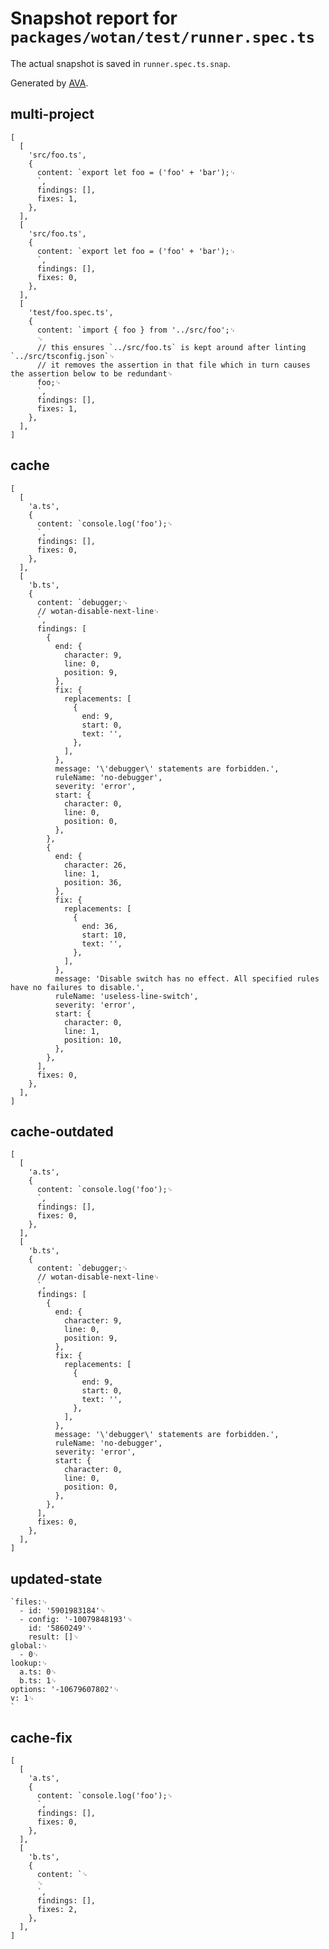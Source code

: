 # Snapshot report for `packages/wotan/test/runner.spec.ts`

The actual snapshot is saved in `runner.spec.ts.snap`.

Generated by [AVA](https://avajs.dev).

## multi-project

    [
      [
        'src/foo.ts',
        {
          content: `export let foo = ('foo' + 'bar');␊
          `,
          findings: [],
          fixes: 1,
        },
      ],
      [
        'src/foo.ts',
        {
          content: `export let foo = ('foo' + 'bar');␊
          `,
          findings: [],
          fixes: 0,
        },
      ],
      [
        'test/foo.spec.ts',
        {
          content: `import { foo } from '../src/foo';␊
          ␊
          // this ensures `../src/foo.ts` is kept around after linting  `../src/tsconfig.json`␊
          // it removes the assertion in that file which in turn causes the assertion below to be redundant␊
          foo;␊
          `,
          findings: [],
          fixes: 1,
        },
      ],
    ]

## cache

    [
      [
        'a.ts',
        {
          content: `console.log('foo');␊
          `,
          findings: [],
          fixes: 0,
        },
      ],
      [
        'b.ts',
        {
          content: `debugger;␊
          // wotan-disable-next-line␊
          `,
          findings: [
            {
              end: {
                character: 9,
                line: 0,
                position: 9,
              },
              fix: {
                replacements: [
                  {
                    end: 9,
                    start: 0,
                    text: '',
                  },
                ],
              },
              message: '\'debugger\' statements are forbidden.',
              ruleName: 'no-debugger',
              severity: 'error',
              start: {
                character: 0,
                line: 0,
                position: 0,
              },
            },
            {
              end: {
                character: 26,
                line: 1,
                position: 36,
              },
              fix: {
                replacements: [
                  {
                    end: 36,
                    start: 10,
                    text: '',
                  },
                ],
              },
              message: 'Disable switch has no effect. All specified rules have no failures to disable.',
              ruleName: 'useless-line-switch',
              severity: 'error',
              start: {
                character: 0,
                line: 1,
                position: 10,
              },
            },
          ],
          fixes: 0,
        },
      ],
    ]

## cache-outdated

    [
      [
        'a.ts',
        {
          content: `console.log('foo');␊
          `,
          findings: [],
          fixes: 0,
        },
      ],
      [
        'b.ts',
        {
          content: `debugger;␊
          // wotan-disable-next-line␊
          `,
          findings: [
            {
              end: {
                character: 9,
                line: 0,
                position: 9,
              },
              fix: {
                replacements: [
                  {
                    end: 9,
                    start: 0,
                    text: '',
                  },
                ],
              },
              message: '\'debugger\' statements are forbidden.',
              ruleName: 'no-debugger',
              severity: 'error',
              start: {
                character: 0,
                line: 0,
                position: 0,
              },
            },
          ],
          fixes: 0,
        },
      ],
    ]

## updated-state

    `files:␊
      - id: '5901983184'␊
      - config: '-10079848193'␊
        id: '5860249'␊
        result: []␊
    global:␊
      - 0␊
    lookup:␊
      a.ts: 0␊
      b.ts: 1␊
    options: '-10679607802'␊
    v: 1␊
    `

## cache-fix

    [
      [
        'a.ts',
        {
          content: `console.log('foo');␊
          `,
          findings: [],
          fixes: 0,
        },
      ],
      [
        'b.ts',
        {
          content: `␊
          ␊
          `,
          findings: [],
          fixes: 2,
        },
      ],
    ]
